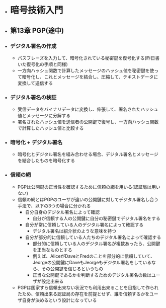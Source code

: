 - # 暗号技術入門
- ## 第13章 PGP(途中)
- ### デジタル署名の作成
	- パスフレーズを入力して、暗号化されている秘密鍵を復号化する(昨日書いた復号化の手順と同様)
	- 一方向ハッシュ関数で計算したメッセージのハッシュ値を秘密鍵を使って暗号化し、これとメッセージを結合し、圧縮して、テキストデータに変換して送信する
- ### デジタル署名の検証
	- 受信データをバイナリデータに変換し、伸張して、署名されたハッシュ値とメッセージに分解する
	- 署名されたハッシュ値を送信者の公開鍵で復号し、一方向ハッシュ関数で計算したハッシュ値と比較する
- ### 暗号化 + デジタル署名
	- 暗号化とデジタル署名を組み合わせる場合、デジタル署名とメッセージを結合したものを暗号化する
- ### 信頼の網
	- PGPは公開鍵の正当性を確認するために信頼の網を用いる(認証局は用いない)
	- 信頼の網とはPGPのユーザが違いの公開鍵に対してデジタル署名し合う手法で、以下の3つの場合に分かれる
		- 自分自身のデジタル署名によって確認
			- 自分が信頼する人の公開鍵に自分の秘密鍵でデジタル署名をする
		- 自分が常に信頼している人のデジタル署名によって確認する
			- デジタル署名は紹介状のような意味を持つ
		- 自分が部分的に信頼している人たちのデジタル署名によって確認する
			- 部分的に信頼している人のデジタル署名が複数あったら、公開鍵を正当なものとする
			- 例えば、AliceがDaveとFredのことを部分的に信頼していて、Jeorgeの公開鍵にDaveもJeorgeもデジタル署名をしているなら、その公開鍵を信じるというもの
			- 正当な公開鍵であるかを判断するためのデジタル署名の数はユーザが設定出来る
	- PGPは国家すら信頼出来ない状況でも利用出来ることを目指して作られたため、信頼出来る認証局の存在を前提とせず、誰を信頼するかをユーザ自身が決めるという設計になっている